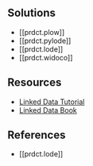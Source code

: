 
## Solutions

- [[prdct.plow]]
- [[prdct.pylode]]
- [[prdct.lode]]
- [[prdct.widoco]]

## Resources

-   [Linked Data Tutorial](http://www4.wiwiss.fu-berlin.de/bizer/pub/linkeddatatutorial/)
-   [Linked Data Book](http://linkeddatabook.com/editions/1.0/)

## References

- [[prdct.lode]]